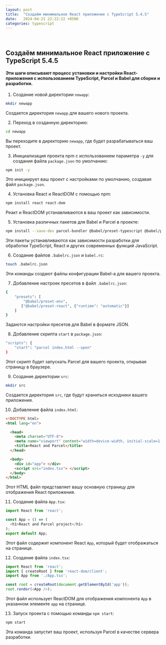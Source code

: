 ```yaml
---
layout: post
title:  "Создаём минимальное React приложение с TypeScript 5.4.5"
date:   2024-04-21 22:22:22 +0500
categories: typescript
---
```

<BR>

## Создаём минимальное React приложение с TypeScript 5.4.5

#### Эти шаги описывают процесс установки и настройки React-приложения с использованием TypeScript, Parcel и Babel для сборки и разработки.


1. Создание новой директории `newapp`:

```bash
mkdir newapp
```

Создается директория `newapp` для вашего нового проекта.

2. Переход в созданную директорию:

```bash
cd newapp
```

Вы переходите в директорию `newapp`, где будет разрабатываться ваш проект.

3. Инициализация проекта npm с использованием параметра `-y` для создания файла `package.json` по умолчанию:

```bash
npm init -y
```

Это инициирует ваш проект с настройками по умолчанию, создавая файл `package.json`.

4. Установка React и ReactDOM с помощью npm:

```bash
npm install react react-dom
```

Реакт и ReactDOM устанавливаются в ваш проект как зависимости.

5. Установка различных пакетов для Babel и Parcel в проекте:

```bash
npm install --save-dev parcel-bundler @babel/preset-typescript @babel/preset-react @babel/preset-env @babel/core
```

Эти пакеты устанавливаются как зависимости разработки для обработки TypeScript, React и других современных функций JavaScript.

6. Создание файлов `.babelrc.json` и `babel.rc`:

```bash
touch .babelrc.json
```

Эти команды создают файлы конфигурации Babel-а для вашего проекта.

7. Добавление настроек пресетов в файл `.babelrc.json`:

```bash
{
    "presets": [
        "@babel/preset-env",
       ["@babel/preset-react", {"runtime": "automatic"}]
    ]
}
```

Задаются настройки пресетов для Babel в формате JSON.

8. Добавление скрипта `start` в `package.json`:

```bash
"scripts": {
	"start": "parcel index.html --open"
}
```

Этот скрипт будет запускать Parcel для вашего проекта, открывая страницу в браузере.

9. Создание директории `src`:

```bash
mkdir src
```

Создается директория `src`, где будут храниться исходники вашего приложения.

10. Добавление файла `index.html`:

```html
<!DOCTYPE html>
<html lang="en">

  <head>
    <meta charset="UTF-8">
    <meta name="viewport" content="width=device-width, initial-scale=1.0">
    <title>React and Parcel</title>
  </head>

  <body>
    <div id="app"> </div>
    <script src="index.tsx"> </script>
  </body>
</html>
```

Этот HTML файл представляет вашу основную страницу для отображения React приложения.

11. Создание файла `App.tsx`:

```typescript
import React from 'react';

const App = () => (
  <h1>React and Parcel project</h1>
);
export default App;
```

Этот файл содержит компонент React `App`, который будет отображаться на странице.

12. Создание файла `index.tsx`:

```typescript
import React from 'react';
import { createRoot } from 'react-dom/client';
import App from './App.tsx';

const root = createRoot(document.getElementById('app'));
root.render(<App />);
```

Этот файл использует ReactDOM для отображения компонента `App` в указанном элементе `app` на странице.

13. Запуск проекта с помощью команды `npm start`:

```bash
npm start
```

Эта команда запустит ваш проект, используя Parcel в качестве сервера разработки.
